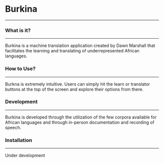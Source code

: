 # Burkina
---
### What is it?
---
Burkina is a machine translation application created by Dawn Marshall that facilitates the learning and translating of underrepresented African languages. 

### How to Use?
---
Burkna is extremely intuitive. Users can simply hit the learn or translator buttons at the top of the screen and explore their options from there.

### Development
---
Burkina is developed through the utilization of the few corpora available for African languages and through in-person documentation and recording of speech.

### Installation
---
Under development
